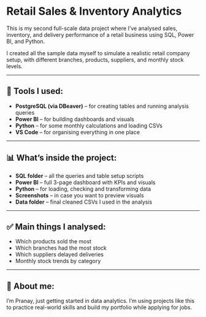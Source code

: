 # Retail Sales & Inventory Analytics

This is my second full-scale data project where I’ve analysed sales, inventory, and delivery performance of a retail business using SQL, Power BI, and Python.

I created all the sample data myself to simulate a realistic retail company setup, with different branches, products, suppliers, and monthly stock levels.

---

## 🔧 Tools I used:

- **PostgreSQL (via DBeaver)** – for creating tables and running analysis queries  
- **Power BI** – for building dashboards and visuals  
- **Python** – for some monthly calculations and loading CSVs  
- **VS Code** – for organising everything in one place

---

## 📊 What’s inside the project:

- **SQL folder** – all the queries and table setup scripts  
- **Power BI** – full 3-page dashboard with KPIs and visuals  
- **Python** – for loading, checking and transforming data  
- **Screenshots** – in case you want to preview visuals  
- **Data folder** – final cleaned CSVs I used in the analysis

---

## ✅ Main things I analysed:

- Which products sold the most  
- Which branches had the most stock  
- Which suppliers delayed deliveries  
- Monthly stock trends by category

---

## 👋 About me:

I’m Pranay, just getting started in data analytics. I’m using projects like this to practice real-world skills and build my portfolio while applying for jobs.

